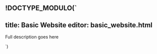 !DOCTYPE_MODULO(`
---
title: Basic Website
editor: basic_website.html
---

Full description goes here




`)

